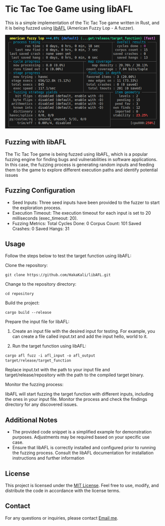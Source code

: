 # Tic Tac Toe Game using libAFL
This is a simple implementation of the Tic Tac Toe game written in Rust, and it is being fuzzed using [libAFL](https://github.com/AFLplusplus/libAFL) (American Fuzzy Lop - A fuzzer).

![Example Image](example.png)

## Fuzzing with libAFL
The Tic Tac Toe game is being fuzzed using libAFL, which is a popular fuzzing engine for finding bugs and vulnerabilities in software applications. In this case, the fuzzing process is generating random inputs and feeding them to the game to explore different execution paths and identify potential issues

## Fuzzing Configuration
* Seed Inputs: Three seed inputs have been provided to the fuzzer to start the exploration process.
* Execution Timeout: The execution timeout for each input is set to 20 milliseconds (exec_timeout: 20).
* Fuzzing Metrics:
    Total Cycles Done: 0
    Corpus Count: 101
    Saved Crashes: 0
    Saved Hangs: 31

## Usage
Follow the steps below to test the target function using libAFL:

Clone the repository:
```shell
git clone https://github.com/HakaKali/libAFL.git
  ```

Change to the repository directory:
```shell
cd repository
  ```

Build the project:
```shell
cargo build --release
  ```    

Prepare the input file for libAFL:

1. Create an input file with the desired input for testing. For example, you can create a file called input.txt and add the input hello, world to it.

2. Run the target function using libAFL:
```shell
cargo afl fuzz -i afl_input -o afl_output target/release/target_function
  ```
Replace input.txt with the path to your input file and target/release/repository with the path to the compiled target binary.

Monitor the fuzzing process:

libAFL will start fuzzing the target function with different inputs, including the ones in your input file. Monitor the process and check the findings directory for any discovered issues.

## Additional Notes

* The provided code snippet is a simplified example for demonstration purposes. Adjustments may be required based on your specific use case.
* Ensure that libAFL is correctly installed and configured prior to running the fuzzing process. Consult the libAFL documentation for installation instructions and further information

## License

This project is licensed under the [MIT License](link-to-license-file). Feel free to use, modify, and distribute the code in accordance with the license terms.

## Contact
For any questions or inquiries, please contact [Email me](mailto:your-email@example.com).
